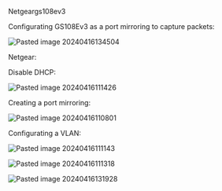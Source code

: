 Netgeargs108ev3

Configurating  GS108Ev3 as a port mirroring to capture packets:

![Pasted image 20240416134504](https://github.com/lm3nitro/Projects/assets/55665256/c5c73a32-7099-4973-8ba3-496506054882)


Netgear:

Disable DHCP:

![Pasted image 20240416111426](https://github.com/lm3nitro/Projects/assets/55665256/81bb09f0-587c-4563-a716-f25ea5643ed0)

Creating a port mirroring: 

![Pasted image 20240416110801](https://github.com/lm3nitro/Projects/assets/55665256/0f8a18c5-5d5a-4410-9d2f-907cc9bef7f6)

Configurating a VLAN:

![Pasted image 20240416111143](https://github.com/lm3nitro/Projects/assets/55665256/9b682e1c-d6c7-44e9-8a19-332694f50943)

![Pasted image 20240416111318](https://github.com/lm3nitro/Projects/assets/55665256/3e7f972e-7ad3-4ba3-92d2-f5bf7e31784e)

![Pasted image 20240416131928](https://github.com/lm3nitro/Projects/assets/55665256/1771622d-31ce-46fa-9e07-dff438489204)




